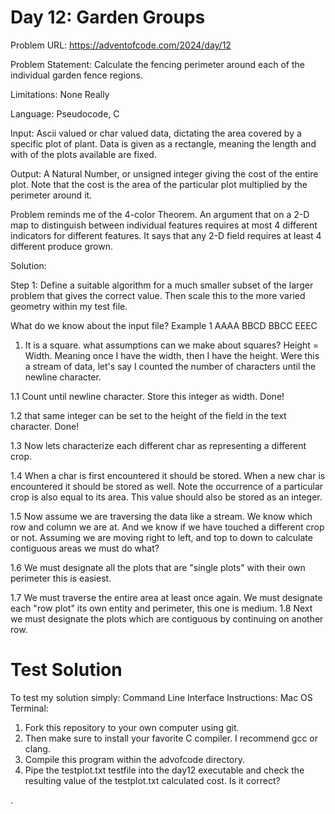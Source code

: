 # Day 12: Garden Groups
Problem URL:
https://adventofcode.com/2024/day/12

Problem Statement: Calculate the fencing perimeter around each of the individual garden fence regions.

Limitations: None Really

Language: Pseudocode, C      

Input: Ascii valued or char valued data, dictating the area covered by a specific plot of plant. Data is given as a rectangle, meaning the length and with of the plots available are fixed.

Output: A Natural Number, or unsigned integer giving the cost of the entire plot. Note that the cost is the area of the particular plot multiplied by the perimeter around it.

Problem reminds me of the 4-color Theorem. An argument that on a 2-D map to distinguish between individual features requires at most 4 different indicators for different features. It says that any 2-D field requires at least 4 different produce grown.

Solution:

Step 1:
Define a suitable algorithm for a much smaller subset of the larger problem that gives the correct value. Then scale this to the more varied geometry within my test file.

What do we know about the input file?
Example 1
AAAA
BBCD
BBCC
EEEC

1. It is a square. what assumptions can we make about squares? Height = Width. Meaning once I have the width, then I have the height. Were this a stream of data, let's say I counted the number of characters until the newline character.

1.1 Count until newline character. Store this integer as width.
Done!

1.2 that same integer can be set to the height of the field in the text character.
Done!

1.3 Now lets characterize each different char as representing a different crop.

1.4 When a char is first encountered it should be stored. When a new char is encountered it should be stored as well.
Note the occurrence of a particular crop is also equal to its area. This value should also be stored as an integer.

1.5 Now assume we are traversing the data like a stream. We know which row and column we are at. And we know if we have touched a different crop or not. Assuming we are moving right to left, and top to down to calculate contiguous areas we must do what?

1.6 We must designate all the plots that are "single plots" with their own perimeter this is easiest.

1.7 We must traverse the entire area at least once again. We must designate each "row plot" its own entity and perimeter, this one is medium.
1.8 Next we must designate the plots which are contiguous by continuing on another row.

# Test Solution
To test my solution simply:
Command Line Interface Instructions:
Mac OS Terminal:
1. Fork this repository to your own computer using git.
2. Then make sure to install your favorite C compiler. I recommend gcc or clang.
3. Compile this program within the advofcode directory.
4. Pipe the testplot.txt testfile into the day12 executable and check the resulting value of the testplot.txt calculated cost. Is it correct?






























.
